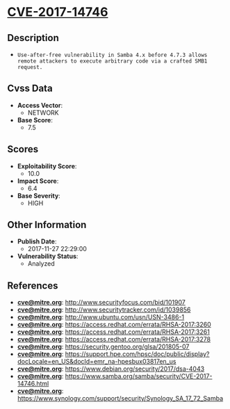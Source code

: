 
# [CVE-2017-14746](https://cve.mitre.org/cgi-bin/cvename.cgi?name=CVE-2017-14746)

## Description

- `Use-after-free vulnerability in Samba 4.x before 4.7.3 allows remote attackers to execute arbitrary code via a crafted SMB1 request.`

## Cvss Data

- **Access Vector**:
  - NETWORK
- **Base Score**:
  - 7.5

## Scores

- **Exploitability Score**:
  - 10.0
- **Impact Score**:
  - 6.4
- **Base Severity**:
  - HIGH

## Other Information

- **Publish Date**:
  - 2017-11-27 22:29:00
- **Vulnerability Status**:
  - Analyzed

## References

- **cve@mitre.org**: http://www.securityfocus.com/bid/101907
- **cve@mitre.org**: http://www.securitytracker.com/id/1039856
- **cve@mitre.org**: http://www.ubuntu.com/usn/USN-3486-1
- **cve@mitre.org**: https://access.redhat.com/errata/RHSA-2017:3260
- **cve@mitre.org**: https://access.redhat.com/errata/RHSA-2017:3261
- **cve@mitre.org**: https://access.redhat.com/errata/RHSA-2017:3278
- **cve@mitre.org**: https://security.gentoo.org/glsa/201805-07
- **cve@mitre.org**: https://support.hpe.com/hpsc/doc/public/display?docLocale=en_US&docId=emr_na-hpesbux03817en_us
- **cve@mitre.org**: https://www.debian.org/security/2017/dsa-4043
- **cve@mitre.org**: https://www.samba.org/samba/security/CVE-2017-14746.html
- **cve@mitre.org**: https://www.synology.com/support/security/Synology_SA_17_72_Samba
